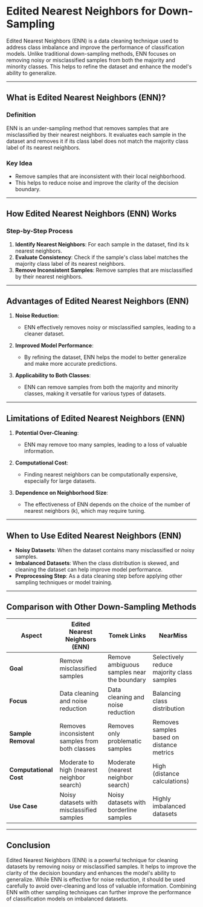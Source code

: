 # Edited Nearest Neighbors for Down-Sampling

Edited Nearest Neighbors (ENN) is a data cleaning technique used to address class imbalance and improve the performance of classification models. Unlike traditional down-sampling methods, ENN focuses on removing noisy or misclassified samples from both the majority and minority classes. This helps to refine the dataset and enhance the model's ability to generalize.

---

## What is Edited Nearest Neighbors (ENN)?

### Definition
ENN is an under-sampling method that removes samples that are misclassified by their nearest neighbors. It evaluates each sample in the dataset and removes it if its class label does not match the majority class label of its nearest neighbors.

### Key Idea
- Remove samples that are inconsistent with their local neighborhood.
- This helps to reduce noise and improve the clarity of the decision boundary.

---

## How Edited Nearest Neighbors (ENN) Works

### Step-by-Step Process
1. **Identify Nearest Neighbors**: For each sample in the dataset, find its k nearest neighbors.
2. **Evaluate Consistency**: Check if the sample's class label matches the majority class label of its nearest neighbors.
3. **Remove Inconsistent Samples**: Remove samples that are misclassified by their nearest neighbors.

---

## Advantages of Edited Nearest Neighbors (ENN)

1. **Noise Reduction**:
   - ENN effectively removes noisy or misclassified samples, leading to a cleaner dataset.

2. **Improved Model Performance**:
   - By refining the dataset, ENN helps the model to better generalize and make more accurate predictions.

3. **Applicability to Both Classes**:
   - ENN can remove samples from both the majority and minority classes, making it versatile for various types of datasets.

---

## Limitations of Edited Nearest Neighbors (ENN)

1. **Potential Over-Cleaning**:
   - ENN may remove too many samples, leading to a loss of valuable information.

2. **Computational Cost**:
   - Finding nearest neighbors can be computationally expensive, especially for large datasets.

3. **Dependence on Neighborhood Size**:
   - The effectiveness of ENN depends on the choice of the number of nearest neighbors (k), which may require tuning.

---

## When to Use Edited Nearest Neighbors (ENN)

- **Noisy Datasets**: When the dataset contains many misclassified or noisy samples.
- **Imbalanced Datasets**: When the class distribution is skewed, and cleaning the dataset can help improve model performance.
- **Preprocessing Step**: As a data cleaning step before applying other sampling techniques or model training.

---

## Comparison with Other Down-Sampling Methods

| **Aspect**          | **Edited Nearest Neighbors (ENN)**          | **Tomek Links**                              | **NearMiss**                              |
|----------------------|---------------------------------------------|---------------------------------------------|-------------------------------------------|
| **Goal**            | Remove misclassified samples                | Remove ambiguous samples near the boundary  | Selectively reduce majority class samples |
| **Focus**           | Data cleaning and noise reduction           | Data cleaning and noise reduction           | Balancing class distribution              |
| **Sample Removal**  | Removes inconsistent samples from both classes | Removes only problematic samples            | Removes samples based on distance metrics |
| **Computational Cost** | Moderate to high (nearest neighbor search) | Moderate (nearest neighbor search)          | High (distance calculations)              |
| **Use Case**        | Noisy datasets with misclassified samples   | Noisy datasets with borderline samples      | Highly imbalanced datasets                |

---

## Conclusion

Edited Nearest Neighbors (ENN) is a powerful technique for cleaning datasets by removing noisy or misclassified samples. It helps to improve the clarity of the decision boundary and enhances the model's ability to generalize. While ENN is effective for noise reduction, it should be used carefully to avoid over-cleaning and loss of valuable information. Combining ENN with other sampling techniques can further improve the performance of classification models on imbalanced datasets.